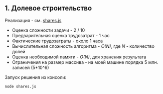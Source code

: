 ## 1. Долевое строительство

Реализация - см. [shares.js](shares.js)

* Оценка сложности задачи - 2 / 10
* Предварительная оценка трудозатрат - 1 час
* Фактические трудозатраты - около 1 часа
* Вычислительная сложность алгоритма - _O(N)_, где _N_ - количество долей
* Оценка необходимой памяти - _O(N)_, для хранения результата
* Ограничения на размер массива - на моей машине порядка 5 млн. записей (5*10^6)

Запуск решения из консоли:
```
node shares.js
```
